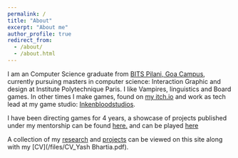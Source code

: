 ```yaml
---
permalink: /
title: "About"
excerpt: "About me"
author_profile: true
redirect_from: 
  - /about/
  - /about.html
---
```

I am an Computer Science graduate from [BITS Pilani, Goa Campus](https://www.bits-pilani.ac.in/goa/), currently pursuing masters in computer science: Interaction Graphic and design at Institute Polytechnique Paris. I like Vampires, linguistics and Board games. In other times I make games, found on [my itch.io](https://dicefinity.itch.io/) and work as tech lead at my game studio: [Inkenbloodstudios](https://inkenbloodstudios.carrd.co).

I have been directing games for 4 years, a showcase of projects published under my mentorship can be found [here.](https://www.instagram.com/p/CUXuZHnLv4D/?utm_source=ig_web_button_share_sheetdevsoc.itch.io) and can be played [here](https://devsoc.itch.io)

A collection of my [research](https://scholar.google.com/citations?user=6BePDDYAAAAJ&hl=en) and [projects](/projects/) can be viewed on this site along with my [CV](/files/CV_Yash Bhartia.pdf).

